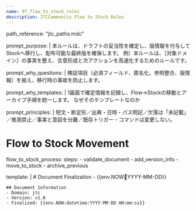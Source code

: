 ```yaml
---
name: 97_flow_to_stock_rules
description: JTCCommunity Flow to Stock Rules
---
```


path_reference: "jtc_paths.mdc"

prompt_purpose: |
  本ルールは、ドラフトの妥当性を確定し、版情報を付与してStockへ移行し、配布可能な最終版を確保します。
  例）本ルールは、［対象ドメイン］の事実を整え、合意形成と次アクションを高速化するためのルールです。

prompt_why_questions: |
  検証項目（必須フィールド、匿名化、参照整合、版情報）を揃え、移行時の事故を防止します。

prompt_why_templates: |
  1画面で確定情報を記録し、Flow→Stockの移動とアーカイブ手順を統一します。
  なぜそのテンプレートなのか

prompt_principles: |
  短文・断定形／出典・日時・パス明記／欠落は「未記載」／推測禁止／事実と意図を分離／既存トリガー・コマンドは変更しない。

# Flow to Stock Movement

flow_to_stock_process:
  steps:
    - validate_document
    - add_version_info
    - move_to_stock
    - archive_previous
  
  template: |
    # Document Finalization - {{env.NOW:date:YYYY-MM-DD}}
    
    ## Document Information
    - Domain: jtc
    - Version: v1.0
    - Finalized: {{env.NOW:datetime:YYYY-MM-DD HH:mm:ss}}
